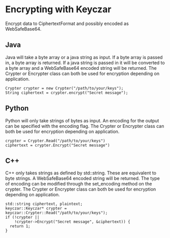 # Encrypting with Keyczar #
Encrypt data to CiphertextFormat and possibly encoded as WebSafeBase64.
## Java ##
Java will take a byte array or a java string as input. If a byte array is passed in, a byte array is returned. If a java string is passed in it will be converted to a byte array and a WebSafeBase64 encoded string will be returned. The Crypter or Encrypter class can both be used for encryption depending on application.
```
Crypter crypter = new Crypter("/path/to/your/keys");
String ciphertext = crypter.encrypt("Secret message");
```

## Python ##
Python will only take strings of bytes as input. An encoding for the output can be specified with the encoding flag. The Crypter or Encrypter class can both be used for encryption depending on application.
```
crypter = Crypter.Read("/path/to/your/keys")
ciphertext = crypter.Encrypt("Secret message")
```

## C++ ##
C++ only takes strings as defined by std::string. These are equivalent to byte strings. A WebSafeBase64 encoded string will be returned. The type of encoding can be modified through the set\_encoding method on the crypter. The Crypter or Encrypter class can both be used for encryption depending on application.
```
std::string ciphertext, plaintext;
keyczar::Keyczar* crypter = keyczar::Crypter::Read("/path/to/your/keys");
if (!crypter ||
    !crypter->Encrypt("Secret message", &ciphertext)) {
  return 1;
}
```